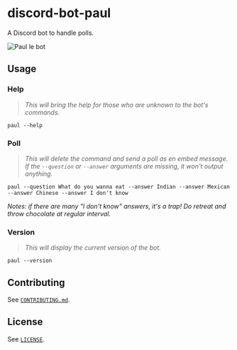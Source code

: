 # discord-bot-paul

A Discord bot to handle polls.

![Paul le bot](https://i.ibb.co/jGvnmK7/paul-le-bot.png)

## Usage

### Help

> *This will bring the help for those who are unknown to the bot's commands.*

```console
paul --help
```

### Poll

> *This will delete the command and send a poll as en embed message. If the `--question` or `--answer` arguments are missing, it won't output anything.*

```console
paul --question What do you wanna eat --answer Indian --answer Mexican --answer Chinese --answer I don't know
```

*Notes: if there are many "I don't know" answers, it's a trap! Do retreat and throw chocolate at regular interval.*

### Version

> *This will display the current version of the bot.*

```console
paul --version
```

## Contributing

See [`CONTRIBUTING.md`](./CONTRIBUTING.md).

## License

See [`LICENSE`](./LICENSE).
